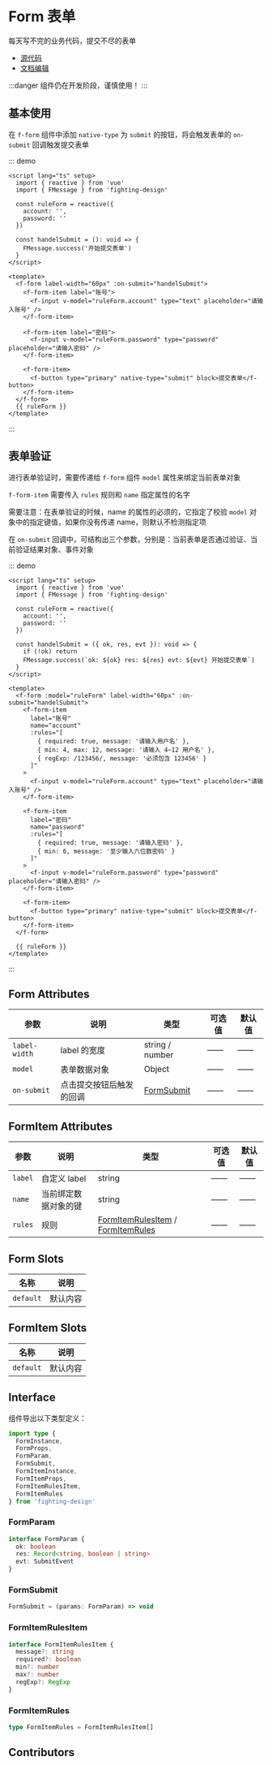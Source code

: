 # Form 表单

每天写不完的业务代码，提交不尽的表单

- [源代码](https://github.com/FightingDesign/fighting-design/tree/master/packages/fighting-design/form)
- [文档编辑](https://github.com/FightingDesign/fighting-design/blob/master/docs/docs/components/form.md)

:::danger
组件仍在开发阶段，谨慎使用！
:::

## 基本使用

在 `f-form` 组件中添加 `native-type` 为 `submit` 的按钮，将会触发表单的 `on-submit` 回调触发提交表单

::: demo

```vue
<script lang="ts" setup>
  import { reactive } from 'vue'
  import { FMessage } from 'fighting-design'

  const ruleForm = reactive({
    account: '',
    password: ''
  })

  const handelSubmit = (): void => {
    FMessage.success('开始提交表单')
  }
</script>

<template>
  <f-form label-width="60px" :on-submit="handelSubmit">
    <f-form-item label="账号">
      <f-input v-model="ruleForm.account" type="text" placeholder="请输入账号" />
    </f-form-item>

    <f-form-item label="密码">
      <f-input v-model="ruleForm.password" type="password" placeholder="请输入密码" />
    </f-form-item>

    <f-form-item>
      <f-button type="primary" native-type="submit" block>提交表单</f-button>
    </f-form-item>
  </f-form>
  {{ ruleForm }}
</template>
```

:::

## 表单验证

进行表单验证时，需要传递给 `f-form` 组件 `model` 属性来绑定当前表单对象

`f-form-item` 需要传入 `rules` 规则和 `name` 指定属性的名字

需要注意：在表单验证的时候，name 的属性的必须的，它指定了校验 `model` 对象中的指定键值，如果你没有传递 name，则默认不检测指定项

在 `on-submit` 回调中，可结构出三个参数，分别是：当前表单是否通过验证、当前验证结果对象、事件对象

::: demo

```vue
<script lang="ts" setup>
  import { reactive } from 'vue'
  import { FMessage } from 'fighting-design'

  const ruleForm = reactive({
    account: '',
    password: ''
  })

  const handelSubmit = ({ ok, res, evt }): void => {
    if (!ok) return
    FMessage.success(`ok: ${ok} res: ${res} evt: ${evt} 开始提交表单`)
  }
</script>

<template>
  <f-form :model="ruleForm" label-width="60px" :on-submit="handelSubmit">
    <f-form-item
      label="账号"
      name="account"
      :rules="[
        { required: true, message: '请输入用户名' },
        { min: 4, max: 12, message: '请输入 4~12 用户名' },
        { regExp: /123456/, message: '必须包含 123456' }
      ]"
    >
      <f-input v-model="ruleForm.account" type="text" placeholder="请输入账号" />
    </f-form-item>

    <f-form-item
      label="密码"
      name="password"
      :rules="[
        { required: true, message: '请输入密码' },
        { min: 6, message: '至少输入六位数密码' }
      ]"
    >
      <f-input v-model="ruleForm.password" type="password" placeholder="请输入密码" />
    </f-form-item>

    <f-form-item>
      <f-button type="primary" native-type="submit" block>提交表单</f-button>
    </f-form-item>
  </f-form>

  {{ ruleForm }}
</template>
```

:::

## Form Attributes

| 参数          | 说明                     | 类型                                 | 可选值 | 默认值 |
| ------------- | ------------------------ | ------------------------------------ | ------ | ------ |
| `label-width` | label 的宽度             | string / number                      | ——     | ——     |
| `model`       | 表单数据对象             | Object                               | ——     | ——     |
| `on-submit`   | 点击提交按钮后触发的回调 | <a href="#formsubmit">FormSubmit</a> | ——     | ——     |

## FormItem Attributes

| 参数    | 说明                 | 类型                                                                                            | 可选值 | 默认值 |
| ------- | -------------------- | ----------------------------------------------------------------------------------------------- | ------ | ------ |
| `label` | 自定义 label         | string                                                                                          | ——     | ——     |
| `name`  | 当前绑定数据对象的键 | string                                                                                          | ——     | ——     |
| `rules` | 规则                 | <a href="#formitemrulesitem">FormItemRulesItem</a> / <a href="#formitemrules">FormItemRules</a> | ——     | ——     |

## Form Slots

| 名称      | 说明     |
| --------- | -------- |
| `default` | 默认内容 |

## FormItem Slots

| 名称      | 说明     |
| --------- | -------- |
| `default` | 默认内容 |

## Interface

组件导出以下类型定义：

```ts
import type {
  FormInstance,
  FormProps,
  FormParam,
  FormSubmit,
  FormItemInstance,
  FormItemProps,
  FormItemRulesItem,
  FormItemRules
} from 'fighting-design'
```

### FormParam

```ts
interface FormParam {
  ok: boolean
  res: Record<string, boolean | string>
  evt: SubmitEvent
}
```

### FormSubmit

```ts
FormSubmit = (params: FormParam) => void
```

### FormItemRulesItem

```ts
interface FormItemRulesItem {
  message?: string
  required?: boolean
  min?: number
  max?: number
  regExp?: RegExp
}
```

### FormItemRules

```ts
type FormItemRules = FormItemRulesItem[]
```

## Contributors

<a href="https://github.com/Tyh2001" target="_blank">
  <f-avatar round src="https://avatars.githubusercontent.com/u/73180970?v=4" />
</a>
